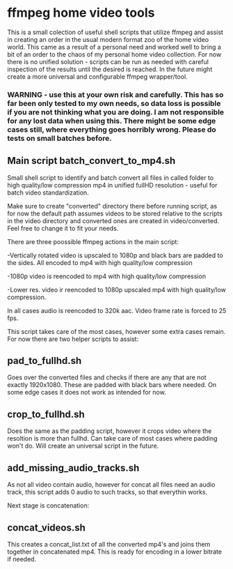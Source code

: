 # ffmpeg home video tools

This is a small colection of useful shell scripts that utilize ffmpeg and assist in creating an order in the usual modern format zoo of the home video world. This came as a result of a personal need and worked well to bring a bit of an order to the chaos of my personal home video collection. For now there is no unified solution - scripts can be run as needed with careful inspection of the results until the desired is reached. In the future might create a more universal and configurable ffmpeg wrapper/tool.

### WARNING - use this at your own risk and carefully. This has so far been only tested to my own needs, so data loss is possible if you are not thinking what you are doing. I am not responsible for any lost data when using this. There might be some edge cases still, where everything goes horribly wrong. Please do tests on small batches before.

## Main script batch_convert_to_mp4.sh
Small shell script to identify and batch convert all files in called folder to high quality/low compression mp4 in unified fullHD resolution - useful for batch video standardization.

Make sure to create "converted" directory there before running script, as for now the default path assumes videos to be stored relative to the scripts in the video directory and converted ones are created in video/converted. Feel free to change it to fit your needs.

There are three poossible ffmpeg actions in the main script:

-Vertically rotated video is upscaled to 1080p and black bars are padded to the sides. All encoded to mp4 with high quality/low compression

-1080p video is reencoded to mp4 with high quality/low compression

-Lower res. video ir reencoded to 1080p upscaled mp4 with high quality/low compression.

In all cases audio is reencoded to 320k aac. Video frame rate is forced to 25 fps.

This script takes care of the most cases, however some extra cases remain. For now there are two helper scripts to assist:

## pad_to_fullhd.sh
Goes over the converted files and checks if there are any that are not exactly 1920x1080. These are padded with black bars where needed. On some edge cases it does not work as intended for now.

## crop_to_fullhd.sh
Does the same as the padding script, however it crops video where the resoltion is more than fullhd. Can take care of most cases where padding won't do. Will create an universal script in the future.

## add_missing_audio_tracks.sh
As not all video contain audio, however for concat all files need an audio track, this script adds 0 audio to such tracks, so that everythin works.

Next stage is concatenation:
## concat_videos.sh
This creates a concat_list.txt of all the converted mp4's and joins them together in concatenated mp4. This is ready for encoding in a lower bitrate if needed.
